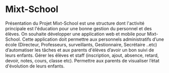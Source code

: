 # Mixt-School
Présentation du Projet Mixt-School est une structure dont l'activité principale est l'éducation pour une bonne gestion du personnel et des élèves.    On souhaite développer une application web et mobile pour Mixt-School. Cette application doit permettre aux personnels administratifs d’une école (Directeur, Professeurs, surveillants, Gestionnaire, Secrétaire ..etc) d’automatiser les tâches et aux parents d'élèves d’avoir un bon suivi de leurs enfants. Gérer les élèves et staff  (inscription, ajout, absence, retard, devoir, notes, cours, classe etc). Permettre aux parents de visualiser l’état d'évolution de leurs enfants.
